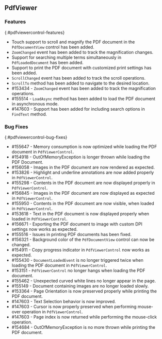 ## PdfViewer

### Features
{:#pdfviewercontrol-features}

* Touch support to scroll and magnify the PDF document in the `PdfDocumentView` control has been added.
* `ZoomChanged` event has been added to track the magnification changes.
* Support for searching multiple terms simultaneously in `PdfLoadedDocument` has been added.
* Support to print the PDF document with customized print settings has been added.
* `ScrollChanged` event has been added to track the scroll operations.
* `ScrollTo` method has been added to navigate to the desired location.
* \#153434 - `ZoomChanged` event has been added to track the magnification operations.
* \#155514 - `LoadAsync` method has been added to load the PDF document in asynchronous mode.
* \#147603 - Support has been added for including search options in `FindText` method.

### Bug Fixes
{:#pdfviewercontrol-bug-fixes}

* \#155647 - Memory consumption is now optimized while loading the PDF document in `PdfViewerControl`.
* \#154918 - OutOfMemoryException is longer thrown while loading the PDF Document.
* \#156058 - Images in the PDF document are now rendered as expected.
* \#153826 - Highlight and underline annotations are now added properly in `PdfViewerControl`.
* \#155298 - Contents in the PDF document are now displayed properly in `PdfViewerControl`.
* \#156845 - Images in the PDF document are now displayed as expected in `PdfViewerControl`.
* \#155950 - Contents in the PDF document are now visible, when loaded in `PdfViewerControl`.
* \#153618 - Text in the PDF document is now displayed properly when loaded in `PdfViewerControl`.
* \#156671 - Exporting the PDF document to image with custom DPI settings now works as expected.
* \#155516 - Issues in printing PDF documents has been fixed.
* \#156321 - Background color of the `PdfDocumentView` control can now be changed.
* \#154911 - Copy progress indicator in `PdfViewerControl` now works as expected.
* \#155430 - `DocumentLoadedEvent` is no longer triggered twice when loading the PDF document in `PdfViewerControl`.
* \#153151 - `PdfViewerControl` no longer hangs when loading the PDF document.
* \#155462 - Unexpected curved white lines no longer appear in the page.
* \#155149 - Document containing images are no longer loaded slowly.
* \#153364 - Page Orientation is now preserved properly while printing the PDF document.
* \#147603 - Text Selection behavior is now improved.
* \#147603 - Cursor is now properly preserved when performing mouse-over operation in `PdfViewerControl`.
* \#147603 - Page index is now returned while performing the mouse-click operation.
* \#154684 - OutOfMemoryException is no more thrown while printing the PDF document.